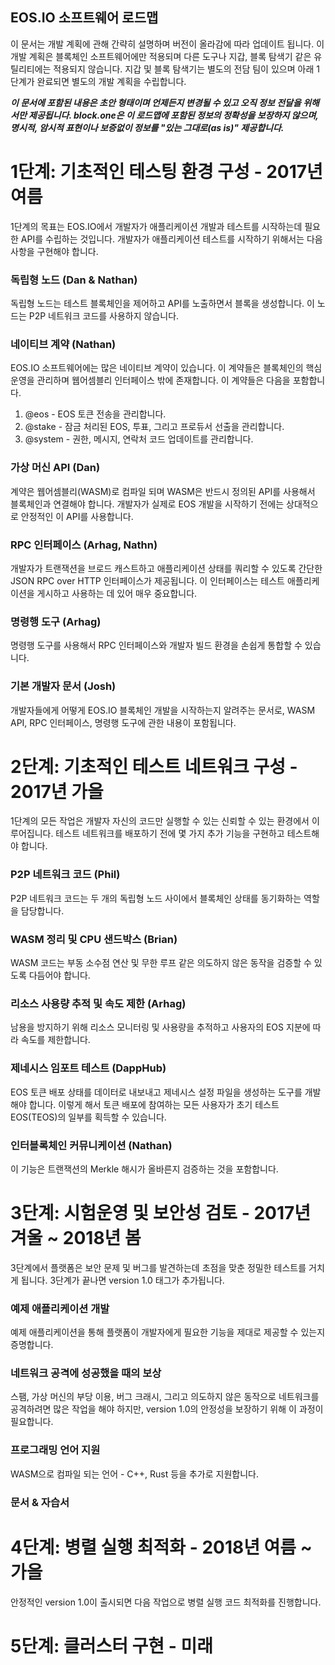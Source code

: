 ## EOS.IO 소프트웨어 로드맵

이 문서는 개발 계획에 관해 간략히 설명하며 버전이 올라감에 따라 업데이트 됩니다. 이 개발 계획은 블록체인 소프트웨어에만 적용되며 다른 도구나 지갑, 블록 탐색기 같은 유틸리티에는 적용되지 않습니다. 지갑 및 블록 탐색기는 별도의 전담 팀이 있으며 아래 1단계가 완료되면 별도의 개발 계획을 수립합니다.


***이 문서에 포함된 내용은 초안 형태이며 언제든지 변경될 수 있고 오직 정보 전달을 위해서만 제공됩니다. block.one은 이 로드맵에 포함된 정보의 정확성을 보장하지 않으며, 명시적, 암시적 표현이나 보증없이 정보를 "있는 그대로(as is)" 제공합니다.***


# 1단계: 기초적인 테스팅 환경 구성 - 2017년 여름

1단계의 목표는 EOS.IO에서 개발자가 애플리케이션 개발과 테스트를 시작하는데 필요한 API를 수립하는 것입니다. 개발자가 애플리케이션 테스트를 시작하기 위해서는 다음 사항을 구현해야 합니다.


### 독립형 노드 (Dan & Nathan)

독립형 노드는 테스트 블록체인을 제어하고 API를 노출하면서 블록을 생성합니다. 이 노드는 P2P 네트워크 코드를 사용하지 않습니다.


### 네이티브 계약 (Nathan)

EOS.IO 소프트웨어에는 많은 네이티브 계약이 있습니다. 이 계약들은 블록체인의 핵심 운영을 관리하며 웹어셈블리 인터페이스 밖에 존재합니다. 이 계약들은 다음을 포함합니다.


  1. @eos - EOS 토큰 전송을 관리합니다.
  2. @stake - 잠금 처리된 EOS, 투표, 그리고 프로듀서 선출을 관리합니다.
  3. @system - 권한, 메시지, 연락처 코드 업데이트를 관리합니다.



### 가상 머신 API (Dan)

계약은 웹어셈블리(WASM)로 컴파일 되며 WASM은 반드시 정의된 API를 사용해서 블록체인과 연결해야 합니다. 개발자가 실제로 EOS 개발을 시작하기 전에는 상대적으로 안정적인 이 API를 사용합니다.



### RPC 인터페이스 (Arhag, Nathn)

개발자가 트랜잭션을 브로드 캐스트하고 애플리케이션 상태를 쿼리할 수 있도록 간단한 JSON RPC over HTTP 인터페이스가 제공됩니다. 이 인터페이스는 테스트 애플리케이션을 게시하고 사용하는 데 있어 매우 중요합니다.



### 명령행 도구 (Arhag)

명령행 도구를 사용해서 RPC 인터페이스와 개발자 빌드 환경을 손쉽게 통합할 수 있습니다.


### 기본 개발자 문서 (Josh)

개발자들에게 어떻게 EOS.IO 블록체인 개발을 시작하는지 알려주는 문서로, WASM API, RPC 인터페이스, 명령행 도구에 관한 내용이 포함됩니다.



# 2단계: 기초적인 테스트 네트워크 구성 - 2017년 가을

1단계의 모든 작업은 개발자 자신의 코드만 실행할 수 있는 신뢰할 수 있는 환경에서 이루어집니다. 테스트 네트워크를 배포하기 전에 몇 가지 추가 기능을 구현하고 테스트해야 합니다.


### P2P 네트워크 코드 (Phil)

P2P 네트워크 코드는 두 개의 독립형 노드 사이에서 블록체인 상태를 동기화하는 역할을 담당합니다.


### WASM 정리 및 CPU 샌드박스 (Brian)

WASM 코드는 부동 소수점 연산 및 무한 루프 같은 의도하지 않은 동작을 검증할 수 있도록 다듬어야 합니다.

### 리소스 사용량 추적 및 속도 제한 (Arhag)

남용을 방지하기 위해 리소스 모니터링 및 사용량을 추적하고 사용자의 EOS 지분에 따라 속도를 제한합니다. 


### 제네시스 임포트 테스트 (DappHub)

EOS 토큰 배포 상태를 데이터로 내보내고 제네시스 설정 파일을 생성하는 도구를 개발해야 합니다. 이렇게 해서 토큰 배포에 참여하는 모든 사용자가 초기 테스트 EOS(TEOS)의 일부를 획득할 수 있습니다.


### 인터블록체인 커뮤니케이션 (Nathan)

이 기능은 트랜잭션의 Merkle 해시가 올바른지 검증하는 것을 포함합니다.

# 3단계: 시험운영 및 보안성 검토 - 2017년 겨울 ~ 2018년 봄

3단계에서 플랫폼은 보안 문제 및 버그를 발견하는데 초점을 맞춘 정밀한 테스트를 거치게 됩니다. 3단계가 끝나면 version 1.0 태그가 추가됩니다.

### 예제 애플리케이션 개발

예제 애플리케이션을 통해 플랫폼이 개발자에게 필요한 기능을 제대로 제공할 수 있는지 증명합니다.


### 네트워크 공격에 성공했을 때의 보상

스팸, 가상 머신의 부당 이용, 버그 크래시, 그리고 의도하지 않은 동작으로 네트워크를 공격하려면 많은 작업을 해야 하지만, version 1.0의 안정성을 보장하기 위해 이 과정이 필요합니다.


### 프로그래밍 언어 지원

WASM으로 컴파일 되는 언어 - C++, Rust 등을 추가로 지원합니다.

### 문서 & 자습서

# 4단계: 병렬 실행 최적화 - 2018년 여름 ~ 가을

안정적인 version 1.0이 출시되면 다음 작업으로 병렬 실행 코드 최적화를 진행합니다.


# 5단계: 클러스터 구현 - 미래